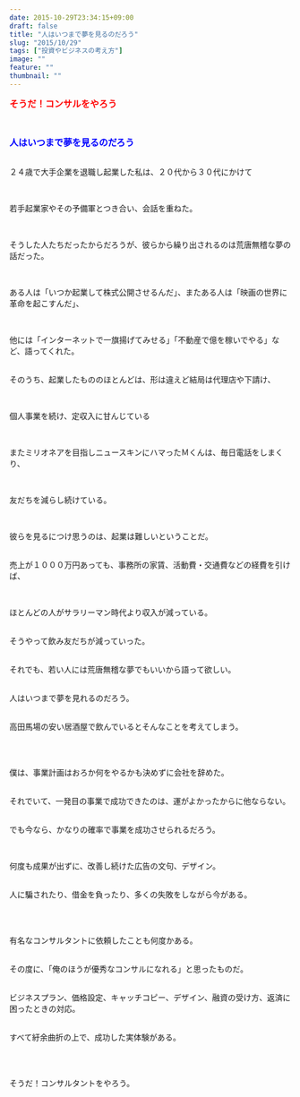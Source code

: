 ```yaml
---
date: 2015-10-29T23:34:15+09:00
draft: false
title: "人はいつまで夢を見るのだろう"
slug: "2015/10/29"
tags: ["投資やビジネスの考え方"]
image: ""
feature: ""
thumbnail: ""
---
```

<p><font color="#ff0000" size="3"><strong>そうだ！コンサルをやろう</strong></font></p><br/><p><font color="#0000ff" size="3"><strong>人はいつまで夢を見るのだろう</strong></font></p><p><br/>２４歳で大手企業を退職し起業した私は、２０代から３０代にかけて</p><br/><p>若手起業家やその予備軍とつき合い、会話を重ねた。<br/></p><br/><p>そうした人たちだったからだろうが、彼らから繰り出されるのは荒唐無稽な夢の話だった。</p><p><br/></p><p>ある人は「いつか起業して株式公開させるんだ」、またある人は「映画の世界に革命を起こすんだ」、<br/></p><br/><p>他には「インターネットで一旗揚げてみせる」「不動産で億を稼いでやる」など、語ってくれた。</p><p><br/>そのうち、起業したもののほとんどは、形は違えど結局は代理店や下請け、</p><br/><p>個人事業を続け、定収入に甘んじている<br/></p><br/><p>またミリオネアを目指しニュースキンにハマったＭくんは、毎日電話をしまくり、</p><br/><p>友だちを減らし続けている。</p><p><br/></p><p>彼らを見るにつけ思うのは、起業は難しいということだ。</p><p><br/>売上が１０００万円あっても、事務所の家賃、活動費・交通費などの経費を引けば、</p><br/><p>ほとんどの人がサラリーマン時代より収入が減っている。</p><p><br/>そうやって飲み友だちが減っていった。</p><p><br/>それでも、若い人には荒唐無稽な夢でもいいから語って欲しい。</p><p><br/>人はいつまで夢を見れるのだろう。</p><p><br/>高田馬場の安い居酒屋で飲んでいるとそんなことを考えてしまう。</p><br/><br/><p>僕は、事業計画はおろか何をやるかも決めずに会社を辞めた。</p><p><br/>それでいて、一発目の事業で成功できたのは、運がよかったからに他ならない。</p><p><br/>でも今なら、かなりの確率で事業を成功させられるだろう。</p><br/><p>何度も成果が出ずに、改善し続けた広告の文句、デザイン。</p><p><br/>人に騙されたり、借金を負ったり、多くの失敗をしながら今がある。</p><br/><p><br/>有名なコンサルタントに依頼したことも何度かある。</p><p><br/>その度に、「俺のほうが優秀なコンサルになれる」と思ったものだ。</p><p><br/>ビジネスプラン、価格設定、キャッチコピー、デザイン、融資の受け方、返済に困ったときの対応。</p><p><br/>すべて紆余曲折の上で、成功した実体験がある。</p><br/><p><br/>そうだ！コンサルタントをやろう。<br/></p>

